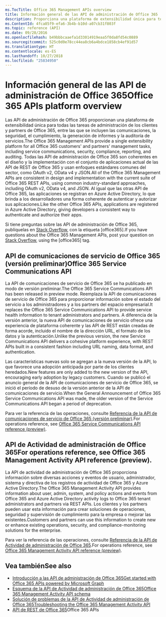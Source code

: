 ```yaml
---
ms.TocTitle: Office 365 Management APIs overview
title: Información general de las API de administración de Office 365
description: Proporciona una plataforma de extensibilidad única para todas las tareas de administración de los clientes y partners de Office 365, entre las que se incluyen las comunicaciones, la seguridad, el cumplimiento, la generación de informes y la auditoría de servicios.
ms.ContentId: 4fca85f9-efa6-3b4b-b10d-a07cb31f803f
ms.topic: reference (API)
ms.date: 09/28/2016
ms.openlocfilehash: b49bbbcaaefa1d33014919eaa5f0da8fd54c0889
ms.sourcegitcommit: 525c0d0e78cc44ea8cb6a4bdce1858cb4ef91d57
ms.translationtype: HT
ms.contentlocale: es-ES
ms.lasthandoff: 10/27/2018
ms.locfileid: "25834950"
---
```

# <a name="office-365-management-apis-overview"></a><span data-ttu-id="86d92-103">Información general de las API de administración de Office 365</span><span class="sxs-lookup"><span data-stu-id="86d92-103">Office 365 APIs platform overview</span></span>

<span data-ttu-id="86d92-104">Las API de administración de Office 365 proporcionan una plataforma de extensibilidad única para todas las tareas de administración de los clientes y partners de Office 365, entre las que se incluyen las comunicaciones, la seguridad, el cumplimiento, la generación de informes y la auditoría de servicios.</span><span class="sxs-lookup"><span data-stu-id="86d92-104">The Office 365 Management APIs provide a single extensibility platform for all Office 365 customers' and partners' management tasks, including service communications, security, compliance, reporting, and auditing.</span></span> <span data-ttu-id="86d92-105">Todas las API de administración de Office 365 son coherentes en el diseño y la implementación con el conjunto de aplicaciones actual de las API de REST de Office 365 y usan enfoques estándares comunes del sector, como OAuth v2, OData v4 y JSON.</span><span class="sxs-lookup"><span data-stu-id="86d92-105">All of the Office 365 Management APIs are consistent in design and implementation with the current suite of Office 365 REST APIs, using common industry-standard approaches, including OAuth v2, OData v4, and JSON.</span></span> <span data-ttu-id="86d92-106">Al igual que las otras API de Office 365, las aplicaciones se registran en Azure Active Directory, lo que brinda a los desarrolladores una forma coherente de autenticar y autorizar sus aplicaciones.</span><span class="sxs-lookup"><span data-stu-id="86d92-106">Like the other Office 365 APIs, applications are registered in Azure Active Directory, giving developers a consistent way to authenticate and authorize their apps.</span></span>

<span data-ttu-id="86d92-107">Si tiene preguntas sobre las API de administración de Office 365, publíquelas en [Stack Overflow](http://stackoverflow.com/tags/office365), con la etiqueta [office365].</span><span class="sxs-lookup"><span data-stu-id="86d92-107">If you have questions about the Office 365 Management APIs, post your question on [Stack Overflow](http://stackoverflow.com/tags/office365), using the [office365] tag.</span></span>

## <a name="office-365-service-communications-api-preview"></a><span data-ttu-id="86d92-108">API de comunicaciones de servicio de Office 365 (versión preliminar)</span><span class="sxs-lookup"><span data-stu-id="86d92-108">Office 365 Service Communications API</span></span>

<span data-ttu-id="86d92-109">La API de comunicaciones de servicio de Office 365 se ha publicado en modo de versión preliminar.</span><span class="sxs-lookup"><span data-stu-id="86d92-109">The Office 365 Service Communications API has been released in preview mode.</span></span> <span data-ttu-id="86d92-110">Reemplaza la API de comunicaciones de servicio de Office 365 para proporcionar información sobre el estado del servicio a los administradores y a los partners del espacio empresarial.</span><span class="sxs-lookup"><span data-stu-id="86d92-110">It replaces the Office 365 Service Communications API to provide service health information to tenant administrators and partners.</span></span> <span data-ttu-id="86d92-111">A diferencia de la versión anterior, la nueva API de comunicaciones de servicio ofrece una experiencia de plataforma coherente y las API de REST están creadas de forma acorde, incluido el nombre de la dirección URL, el formato de los datos y la autenticación.</span><span class="sxs-lookup"><span data-stu-id="86d92-111">Unlike the previous version, the new Service Communications API delivers a cohesive platform experience, with REST APIs built in a consistent fashion including URL naming, data format, and authentication.</span></span>

<span data-ttu-id="86d92-112">Las características nuevas solo se agregan a la nueva versión de la API, lo que favorece una adopción anticipada por parte de los clientes heredados.</span><span class="sxs-lookup"><span data-stu-id="86d92-112">New features are only added to the new version of the API, encouraging early adoption by legacy customers.</span></span> <span data-ttu-id="86d92-113">Cuando se publicó el anuncio general de la API de comunicaciones de servicio de Office 365, se inició el período de desuso de la versión anterior de la API de comunicaciones de servicio.</span><span class="sxs-lookup"><span data-stu-id="86d92-113">When the General Announcement of Office 365 Service Communications API was made, the older version of the Service Communications API began a period of deprecation.</span></span> 

<span data-ttu-id="86d92-114">Para ver la referencia de las operaciones, consulte [Referencia de la API de comunicaciones de servicio de Office 365 (versión preliminar)](office-365-service-communications-api-reference.md).</span><span class="sxs-lookup"><span data-stu-id="86d92-114">For operations reference, see [Office 365 Service Communications API reference (preview)](office-365-service-communications-api-reference.md).</span></span>


## <a name="office-365-management-activity-api"></a><span data-ttu-id="86d92-115">API de Actividad de administración de Office 365</span><span class="sxs-lookup"><span data-stu-id="86d92-115">For operations reference, see Office 365 Management Activity API reference (preview).</span></span>

<span data-ttu-id="86d92-116">La API de actividad de administración de Office 365 proporciona información sobre diversas acciones y eventos de usuario, administrador, sistema y directiva de los registros de actividad de Office 365 y Azure Active Directory.</span><span class="sxs-lookup"><span data-stu-id="86d92-116">The Office 365 Management Activity API provides information about user, admin, system, and policy actions and events from Office 365 and Azure Active Directory activity logs to Office 365 tenant administrators and partners via REST APIs.</span></span> <span data-ttu-id="86d92-117">Los clientes y los partners pueden usar esta información para crear soluciones de operaciones, seguridad y supervisión de cumplimiento para la empresa o mejorar las existentes.</span><span class="sxs-lookup"><span data-stu-id="86d92-117">Customers and partners can use this information to create new or enhance existing operations, security, and compliance-monitoring solutions for the enterprise.</span></span> 

<span data-ttu-id="86d92-118">Para ver la referencia de las operaciones, consulte [Referencia de la API de Actividad de administración de Office 365](office-365-management-activity-api-reference.md).</span><span class="sxs-lookup"><span data-stu-id="86d92-118">For operations reference, see [Office 365 Management Activity API reference (preview)](office-365-management-activity-api-reference.md).</span></span>

## <a name="see-also"></a><span data-ttu-id="86d92-119">Vea también</span><span class="sxs-lookup"><span data-stu-id="86d92-119">See also</span></span>

- [<span data-ttu-id="86d92-120">Introducción a las API de administración de Office 365</span><span class="sxs-lookup"><span data-stu-id="86d92-120">Get started with Office 365 APIs powered by Microsoft Graph</span></span>](get-started-with-office-365-management-apis.md)
- [<span data-ttu-id="86d92-121">Esquema de la API de Actividad de administración de Office 365</span><span class="sxs-lookup"><span data-stu-id="86d92-121">Office 365 Management Activity API schema</span></span>](office-365-management-activity-api-schema.md)
- [<span data-ttu-id="86d92-122">Solución de problemas de la API de Actividad de administración de Office 365</span><span class="sxs-lookup"><span data-stu-id="86d92-122">Troubleshooting the Office 365 Management Activity API</span></span>](troubleshooting-the-office-365-management-activity-api.md)
- <span data-ttu-id="86d92-123">[API de REST de Office 365](https://docs.microsoft.com/es-ES/previous-versions/office/office-365-api/how-to/platform-development-overview)</span><span class="sxs-lookup"><span data-stu-id="86d92-123">[](https://docs.microsoft.com/es-ES/previous-versions/office/office-365-api/how-to/platform-development-overview)Office 365 APIs</span></span>

